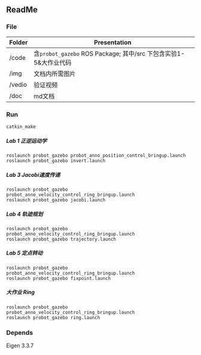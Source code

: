 ## ReadMe

### File

| Folder | Presentation                                                 |
| ------ | ------------------------------------------------------------ |
| /code  | 含`probot_gazebo` ROS Package; 其中/src 下包含实验1-5&大作业代码 |
| /img   | 文档内所需图片                                               |
| /vedio | 验证视频                                                     |
| /doc   | md文档                                                       |



### Run

```
catkin_make
```

##### Lab 1 正逆运动学

```
roslaunch probot_gazebo probot_anno_position_control_bringup.launch 
roslaunch probot_gazebo invert.launch 
```

##### Lab 3 Jacobi速度传递

```
roslaunch probot_gazebo probot_anno_velocity_control_ring_bringup.launch 
roslaunch probot_gazebo jacobi.launch 
```

##### Lab 4 轨迹规划

```
roslaunch probot_gazebo probot_anno_velocity_control_ring_bringup.launch 
roslaunch probot_gazebo trajectory.launch 
```

##### Lab 5 定点转动

```
roslaunch probot_gazebo probot_anno_velocity_control_ring_bringup.launch 
roslaunch probot_gazebo fixpoint.launch 
```

##### 大作业 Ring

```
roslaunch probot_gazebo probot_anno_velocity_control_ring_bringup.launch 
roslaunch probot_gazebo ring.launch 
```



### Depends

Eigen 3.3.7